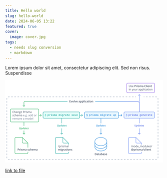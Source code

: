 ```yaml
---
title: Hello world
slug: hello-world
date: 2024-06-05 13:22
featured: true
cover:
  image: cover.jpg
tags:
  - needs slug conversion
  - markdown
---
```


Lorem ipsum dolor sit amet, consectetur adipiscing elit. Sed non risus.
Suspendisse

<!-- more -->

![some image](./img.png)

[link to file](./plain.txt)
